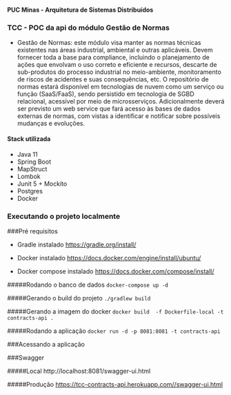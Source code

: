 #### PUC Minas - Arquitetura de Sistemas Distribuídos

### TCC - POC da api do módulo Gestão de Normas

- Gestão de Normas: este módulo visa manter as normas técnicas existentes nas áreas industrial,
  ambiental e outras aplicáveis. Devem fornecer toda a base para compliance, incluindo o planejamento de
  ações que envolvam o uso correto e eficiente e recursos, descarte de sub-produtos do processo industrial
  no meio-ambiente, monitoramento de riscos de acidentes e suas consequências, etc. O repositório de
  normas estará disponível em tecnologias de nuvem como um serviço ou função (SaaS/FaaS), sendo
  persistido em tecnologia de SGBD relacional, acessível por meio de microsserviços. Adicionalmente
  deverá ser previsto um web service que fará acesso às bases de dados externas de normas, com vistas a
  identificar e notificar sobre possíveis mudanças e evoluções.

#### Stack utilizada

- Java 11
- Spring Boot
- MapStruct
- Lombok
- Junit 5 + Mockito
- Postgres
- Docker

### Executando o projeto localmente

###Pré requisitos
- Gradle instalado
  https://gradle.org/install/

- Docker instalado
  https://docs.docker.com/engine/install/ubuntu/

- Docker compose instalado
  https://docs.docker.com/compose/install/

#####Rodando o banco de dados
`docker-compose up -d`

#####Gerando o build do projeto
`./gradlew build`

#####Gerando a imagem do docker
`docker build  -f Dockerfile-local -t contracts-api .`

#####Rodando a aplicação
`docker run -d -p 8081:8081 -t contracts-api`

###Acessando a aplicação

###Swagger

#####Local
http://localhost:8081/swagger-ui.html

#####Produção
https://tcc-contracts-api.herokuapp.com//swagger-ui.html
